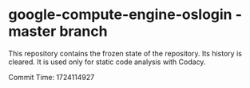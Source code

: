 # google-compute-engine-oslogin - master branch

This repository contains the frozen state of the repository.
Its history is cleared. It is used only for static code
analysis with Codacy.

Commit Time: 1724114927